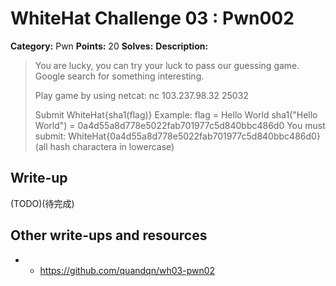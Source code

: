 # WhiteHat Challenge 03 : Pwn002

**Category:** Pwn
**Points:** 20
**Solves:** 
**Description:**

> You are lucky, you can try your luck to pass our guessing game.  Google search for something interesting.
>
> Play game by using netcat:  nc 103.237.98.32 25032
>
> Submit WhiteHat{sha1(flag)}
> Example: flag = Hello World
> sha1("Hello World") = 0a4d55a8d778e5022fab701977c5d840bbc486d0
> You must submit: WhiteHat{0a4d55a8d778e5022fab701977c5d840bbc486d0}
> (all hash charactera in lowercase)

## Write-up

(TODO)(待完成)

## Other write-ups and resources
* * <https://github.com/quandqn/wh03-pwn02>
